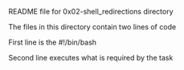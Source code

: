 README file for 0x02-shell_redirections directory

The files in this directory contain two lines of code

First line is the #!/bin/bash

Second line executes what is required by the task